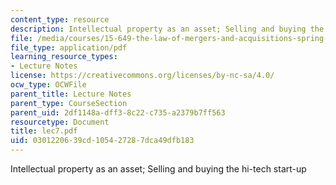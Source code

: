 ```yaml
---
content_type: resource
description: Intellectual property as an asset; Selling and buying the hi-tech start-up
file: /media/courses/15-649-the-law-of-mergers-and-acquisitions-spring-2003/0301220639cd105427287dca49dfb183_lec7.pdf
file_type: application/pdf
learning_resource_types:
- Lecture Notes
license: https://creativecommons.org/licenses/by-nc-sa/4.0/
ocw_type: OCWFile
parent_title: Lecture Notes
parent_type: CourseSection
parent_uid: 2df1148a-dff3-8c22-c735-a2379b7ff563
resourcetype: Document
title: lec7.pdf
uid: 03012206-39cd-1054-2728-7dca49dfb183
---
```

Intellectual property as an asset; Selling and buying the hi-tech start-up
